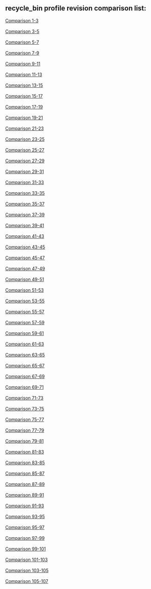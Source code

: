 ## recycle_bin profile revision comparison list:

[Comparison 1-3](https://github.com/PRO100KatYT/FortniteProfileRevisions/tree/main/comparison/recycle_bin/comparison_1-3.md)<br><br>
[Comparison 3-5](https://github.com/PRO100KatYT/FortniteProfileRevisions/tree/main/comparison/recycle_bin/comparison_3-5.md)<br><br>
[Comparison 5-7](https://github.com/PRO100KatYT/FortniteProfileRevisions/tree/main/comparison/recycle_bin/comparison_5-7.md)<br><br>
[Comparison 7-9](https://github.com/PRO100KatYT/FortniteProfileRevisions/tree/main/comparison/recycle_bin/comparison_7-9.md)<br><br>
[Comparison 9-11](https://github.com/PRO100KatYT/FortniteProfileRevisions/tree/main/comparison/recycle_bin/comparison_9-11.md)<br><br>
[Comparison 11-13](https://github.com/PRO100KatYT/FortniteProfileRevisions/tree/main/comparison/recycle_bin/comparison_11-13.md)<br><br>
[Comparison 13-15](https://github.com/PRO100KatYT/FortniteProfileRevisions/tree/main/comparison/recycle_bin/comparison_13-15.md)<br><br>
[Comparison 15-17](https://github.com/PRO100KatYT/FortniteProfileRevisions/tree/main/comparison/recycle_bin/comparison_15-17.md)<br><br>
[Comparison 17-19](https://github.com/PRO100KatYT/FortniteProfileRevisions/tree/main/comparison/recycle_bin/comparison_17-19.md)<br><br>
[Comparison 19-21](https://github.com/PRO100KatYT/FortniteProfileRevisions/tree/main/comparison/recycle_bin/comparison_19-21.md)<br><br>
[Comparison 21-23](https://github.com/PRO100KatYT/FortniteProfileRevisions/tree/main/comparison/recycle_bin/comparison_21-23.md)<br><br>
[Comparison 23-25](https://github.com/PRO100KatYT/FortniteProfileRevisions/tree/main/comparison/recycle_bin/comparison_23-25.md)<br><br>
[Comparison 25-27](https://github.com/PRO100KatYT/FortniteProfileRevisions/tree/main/comparison/recycle_bin/comparison_25-27.md)<br><br>
[Comparison 27-29](https://github.com/PRO100KatYT/FortniteProfileRevisions/tree/main/comparison/recycle_bin/comparison_27-29.md)<br><br>
[Comparison 29-31](https://github.com/PRO100KatYT/FortniteProfileRevisions/tree/main/comparison/recycle_bin/comparison_29-31.md)<br><br>
[Comparison 31-33](https://github.com/PRO100KatYT/FortniteProfileRevisions/tree/main/comparison/recycle_bin/comparison_31-33.md)<br><br>
[Comparison 33-35](https://github.com/PRO100KatYT/FortniteProfileRevisions/tree/main/comparison/recycle_bin/comparison_33-35.md)<br><br>
[Comparison 35-37](https://github.com/PRO100KatYT/FortniteProfileRevisions/tree/main/comparison/recycle_bin/comparison_35-37.md)<br><br>
[Comparison 37-39](https://github.com/PRO100KatYT/FortniteProfileRevisions/tree/main/comparison/recycle_bin/comparison_37-39.md)<br><br>
[Comparison 39-41](https://github.com/PRO100KatYT/FortniteProfileRevisions/tree/main/comparison/recycle_bin/comparison_39-41.md)<br><br>
[Comparison 41-43](https://github.com/PRO100KatYT/FortniteProfileRevisions/tree/main/comparison/recycle_bin/comparison_41-43.md)<br><br>
[Comparison 43-45](https://github.com/PRO100KatYT/FortniteProfileRevisions/tree/main/comparison/recycle_bin/comparison_43-45.md)<br><br>
[Comparison 45-47](https://github.com/PRO100KatYT/FortniteProfileRevisions/tree/main/comparison/recycle_bin/comparison_45-47.md)<br><br>
[Comparison 47-49](https://github.com/PRO100KatYT/FortniteProfileRevisions/tree/main/comparison/recycle_bin/comparison_47-49.md)<br><br>
[Comparison 49-51](https://github.com/PRO100KatYT/FortniteProfileRevisions/tree/main/comparison/recycle_bin/comparison_49-51.md)<br><br>
[Comparison 51-53](https://github.com/PRO100KatYT/FortniteProfileRevisions/tree/main/comparison/recycle_bin/comparison_51-53.md)<br><br>
[Comparison 53-55](https://github.com/PRO100KatYT/FortniteProfileRevisions/tree/main/comparison/recycle_bin/comparison_53-55.md)<br><br>
[Comparison 55-57](https://github.com/PRO100KatYT/FortniteProfileRevisions/tree/main/comparison/recycle_bin/comparison_55-57.md)<br><br>
[Comparison 57-59](https://github.com/PRO100KatYT/FortniteProfileRevisions/tree/main/comparison/recycle_bin/comparison_57-59.md)<br><br>
[Comparison 59-61](https://github.com/PRO100KatYT/FortniteProfileRevisions/tree/main/comparison/recycle_bin/comparison_59-61.md)<br><br>
[Comparison 61-63](https://github.com/PRO100KatYT/FortniteProfileRevisions/tree/main/comparison/recycle_bin/comparison_61-63.md)<br><br>
[Comparison 63-65](https://github.com/PRO100KatYT/FortniteProfileRevisions/tree/main/comparison/recycle_bin/comparison_63-65.md)<br><br>
[Comparison 65-67](https://github.com/PRO100KatYT/FortniteProfileRevisions/tree/main/comparison/recycle_bin/comparison_65-67.md)<br><br>
[Comparison 67-69](https://github.com/PRO100KatYT/FortniteProfileRevisions/tree/main/comparison/recycle_bin/comparison_67-69.md)<br><br>
[Comparison 69-71](https://github.com/PRO100KatYT/FortniteProfileRevisions/tree/main/comparison/recycle_bin/comparison_69-71.md)<br><br>
[Comparison 71-73](https://github.com/PRO100KatYT/FortniteProfileRevisions/tree/main/comparison/recycle_bin/comparison_71-73.md)<br><br>
[Comparison 73-75](https://github.com/PRO100KatYT/FortniteProfileRevisions/tree/main/comparison/recycle_bin/comparison_73-75.md)<br><br>
[Comparison 75-77](https://github.com/PRO100KatYT/FortniteProfileRevisions/tree/main/comparison/recycle_bin/comparison_75-77.md)<br><br>
[Comparison 77-79](https://github.com/PRO100KatYT/FortniteProfileRevisions/tree/main/comparison/recycle_bin/comparison_77-79.md)<br><br>
[Comparison 79-81](https://github.com/PRO100KatYT/FortniteProfileRevisions/tree/main/comparison/recycle_bin/comparison_79-81.md)<br><br>
[Comparison 81-83](https://github.com/PRO100KatYT/FortniteProfileRevisions/tree/main/comparison/recycle_bin/comparison_81-83.md)<br><br>
[Comparison 83-85](https://github.com/PRO100KatYT/FortniteProfileRevisions/tree/main/comparison/recycle_bin/comparison_83-85.md)<br><br>
[Comparison 85-87](https://github.com/PRO100KatYT/FortniteProfileRevisions/tree/main/comparison/recycle_bin/comparison_85-87.md)<br><br>
[Comparison 87-89](https://github.com/PRO100KatYT/FortniteProfileRevisions/tree/main/comparison/recycle_bin/comparison_87-89.md)<br><br>
[Comparison 89-91](https://github.com/PRO100KatYT/FortniteProfileRevisions/tree/main/comparison/recycle_bin/comparison_89-91.md)<br><br>
[Comparison 91-93](https://github.com/PRO100KatYT/FortniteProfileRevisions/tree/main/comparison/recycle_bin/comparison_91-93.md)<br><br>
[Comparison 93-95](https://github.com/PRO100KatYT/FortniteProfileRevisions/tree/main/comparison/recycle_bin/comparison_93-95.md)<br><br>
[Comparison 95-97](https://github.com/PRO100KatYT/FortniteProfileRevisions/tree/main/comparison/recycle_bin/comparison_95-97.md)<br><br>
[Comparison 97-99](https://github.com/PRO100KatYT/FortniteProfileRevisions/tree/main/comparison/recycle_bin/comparison_97-99.md)<br><br>
[Comparison 99-101](https://github.com/PRO100KatYT/FortniteProfileRevisions/tree/main/comparison/recycle_bin/comparison_99-101.md)<br><br>
[Comparison 101-103](https://github.com/PRO100KatYT/FortniteProfileRevisions/tree/main/comparison/recycle_bin/comparison_101-103.md)<br><br>
[Comparison 103-105](https://github.com/PRO100KatYT/FortniteProfileRevisions/tree/main/comparison/recycle_bin/comparison_103-105.md)<br><br>
[Comparison 105-107](https://github.com/PRO100KatYT/FortniteProfileRevisions/tree/main/comparison/recycle_bin/comparison_105-107.md)<br><br>

